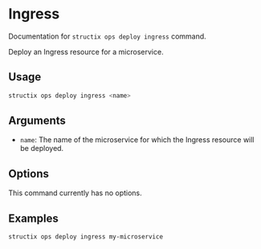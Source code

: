# Ingress

Documentation for `structix ops deploy ingress` command.

Deploy an Ingress resource for a microservice.

## Usage

```bash
structix ops deploy ingress <name>
```

## Arguments

-   `name`: The name of the microservice for which the Ingress resource will be deployed.

## Options

This command currently has no options.

## Examples

```bash
structix ops deploy ingress my-microservice
```